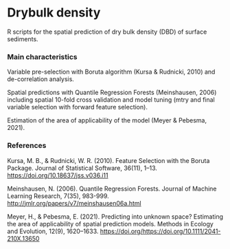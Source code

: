 # Drybulk density
R scripts for the spatial prediction of dry bulk density (DBD) of surface sediments.
### Main characteristics

Variable pre-selection with Boruta algorithm (Kursa & Rudnicki, 2010) and de-correlation analysis.

Spatial predictions with Quantile Regression Forests (Meinshausen, 2006) including spatial 10-fold cross validation and model tuning (mtry and final variable selection with forward feature selection).

Estimation of the area of applicability of the model (Meyer & Pebesma, 2021).

### References

Kursa, M. B., & Rudnicki, W. R. (2010). Feature Selection with the Boruta Package. Journal of Statistical Software, 36(11), 1–13. https://doi.org/10.18637/jss.v036.i11

Meinshausen, N. (2006). Quantile Regression Forests. Journal of Machine Learning Research, 7(35), 983-999. http://jmlr.org/papers/v7/meinshausen06a.html

Meyer, H., & Pebesma, E. (2021). Predicting into unknown space? Estimating the area of applicability of spatial prediction models. Methods in Ecology and Evolution, 12(9), 1620–1633. https://doi.org/https://doi.org/10.1111/2041-210X.13650
